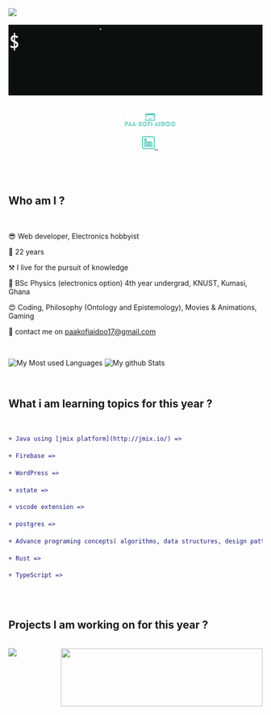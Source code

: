 ![](https://komarev.com/ghpvc/?username=paakofiaidoo&style=flat-square&color=yellow)

<img align="center" src="./img/hello.gif">

<br>

<h5 align="center">
    <code>
        <a href="https://www.paakofiaidoo.tech" title="My Portfolio"><img width="100" src="img/logo.svg"></a>
    </code>
    <code>
        <a href="https://www.linkedin.com/in/paakofiaidoo" title="LinkedIn Profile"><img width="25" src="img/linkedin.svg"> </a>
    </code>
</h5>
<br>

<div>

## Who am I ?

<br>

😎 Web developer, Electronics hobbyist

📅 22 years

⚒️ I live for the pursuit of knowledge

🏫 BSc Physics (electronics option) 4th year undergrad, KNUST, Kumasi, Ghana

😍 Coding, Philosophy (Ontology and Epistemology), Movies & Animations, Gaming

📨 contact me on paakofiaidoo17@gmail.com

</div>

<br>

![My Most used Languages](https://github-readme-stats.vercel.app/api/top-langs/?username=paakofiaidoo&langs_count=10&layout=compact&theme=radical&border_color=61dafb&border_radius=10)
![My github Stats](https://github-readme-stats.vercel.app/api?username=paakofiaidoo&show_icons=true&theme=radical&border_color=61dafb&border_radius=10)

<div>

<br>

## What i am learning topics for this year ?

<br>

```diff
+ Java using [jmix platform](http://jmix.io/) =>                                    30% [###=======]

+ Firebase =>                                                                       10% [#=========]

+ WordPress =>                                                                       0% [==========]

+ xstate =>                                                                         20% [##========]

+ vscode extension =>                                                                0% [==========]

+ postgres =>                                                                       40% [####======]

+ Advance programing concepts( algorithms, data structures, design patterns) =>      0% [==========]

+ Rust =>                                                                           10% [#=========]

+ TypeScript =>                                                                     10% [#=========]
```

</div>

<br><br>

## Projects I am working on for this year ?

<br>

<div >
    <a href="https://github.com/paakofiaidoo/juki-svelte" title="juki-svelte">
        <img align="left width=" 400" height="115"
            src="https://github-readme-stats.vercel.app/api/pin/?username=paakofiaidoo&repo=juki-svelte&theme=radical&border_color=61dafb&border_radius=10" />
    </a>
    <a href="https://github.com/paakofiaidoo/CI-CD-samples" title="CI-CD-samples">
        <img align="right" width="400" height="115"
            src="https://github-readme-stats.vercel.app/api/pin/?username=paakofiaidoo&repo=CI-CD-samples&theme=radical&border_color=61dafb&border_radius=10" />
    </a>
</div>
